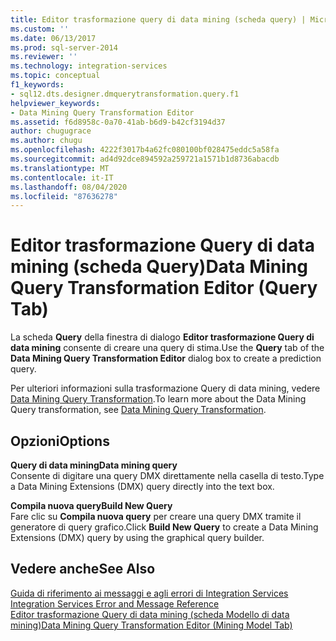 ```yaml
---
title: Editor trasformazione query di data mining (scheda query) | Microsoft Docs
ms.custom: ''
ms.date: 06/13/2017
ms.prod: sql-server-2014
ms.reviewer: ''
ms.technology: integration-services
ms.topic: conceptual
f1_keywords:
- sql12.dts.designer.dmquerytransformation.query.f1
helpviewer_keywords:
- Data Mining Query Transformation Editor
ms.assetid: f6d8958c-0a70-41ab-b6d9-b42cf3194d37
author: chugugrace
ms.author: chugu
ms.openlocfilehash: 4222f3017b4a62fc080100bf028475eddc5a58fa
ms.sourcegitcommit: ad4d92dce894592a259721a1571b1d8736abacdb
ms.translationtype: MT
ms.contentlocale: it-IT
ms.lasthandoff: 08/04/2020
ms.locfileid: "87636278"
---
```

# <a name="data-mining-query-transformation-editor-query-tab"></a><span data-ttu-id="f8ba4-102">Editor trasformazione Query di data mining (scheda Query)</span><span class="sxs-lookup"><span data-stu-id="f8ba4-102">Data Mining Query Transformation Editor (Query Tab)</span></span>
  <span data-ttu-id="f8ba4-103">La scheda **Query** della finestra di dialogo **Editor trasformazione Query di data mining** consente di creare una query di stima.</span><span class="sxs-lookup"><span data-stu-id="f8ba4-103">Use the **Query** tab of the **Data Mining Query Transformation Editor** dialog box to create a prediction query.</span></span>  
  
 <span data-ttu-id="f8ba4-104">Per ulteriori informazioni sulla trasformazione Query di data mining, vedere [Data Mining Query Transformation](data-flow/transformations/data-mining-query-transformation.md).</span><span class="sxs-lookup"><span data-stu-id="f8ba4-104">To learn more about the Data Mining Query transformation, see [Data Mining Query Transformation](data-flow/transformations/data-mining-query-transformation.md).</span></span>  
  
## <a name="options"></a><span data-ttu-id="f8ba4-105">Opzioni</span><span class="sxs-lookup"><span data-stu-id="f8ba4-105">Options</span></span>  
 <span data-ttu-id="f8ba4-106">**Query di data mining**</span><span class="sxs-lookup"><span data-stu-id="f8ba4-106">**Data mining query**</span></span>  
 <span data-ttu-id="f8ba4-107">Consente di digitare una query DMX direttamente nella casella di testo.</span><span class="sxs-lookup"><span data-stu-id="f8ba4-107">Type a Data Mining Extensions (DMX) query directly into the text box.</span></span>  
  
 <span data-ttu-id="f8ba4-108">**Compila nuova query**</span><span class="sxs-lookup"><span data-stu-id="f8ba4-108">**Build New Query**</span></span>  
 <span data-ttu-id="f8ba4-109">Fare clic su **Compila nuova query** per creare una query DMX tramite il generatore di query grafico.</span><span class="sxs-lookup"><span data-stu-id="f8ba4-109">Click **Build New Query** to create a Data Mining Extensions (DMX) query by using the graphical query builder.</span></span>  
  
## <a name="see-also"></a><span data-ttu-id="f8ba4-110">Vedere anche</span><span class="sxs-lookup"><span data-stu-id="f8ba4-110">See Also</span></span>  
 <span data-ttu-id="f8ba4-111">[Guida di riferimento ai messaggi e agli errori di Integration Services](../../2014/integration-services/integration-services-error-and-message-reference.md) </span><span class="sxs-lookup"><span data-stu-id="f8ba4-111">[Integration Services Error and Message Reference](../../2014/integration-services/integration-services-error-and-message-reference.md) </span></span>  
 [<span data-ttu-id="f8ba4-112">Editor trasformazione Query di data mining &#40;scheda Modello di data mining&#41;</span><span class="sxs-lookup"><span data-stu-id="f8ba4-112">Data Mining Query Transformation Editor &#40;Mining Model Tab&#41;</span></span>](../../2014/integration-services/data-mining-query-transformation-editor-mining-model-tab.md)  
  
  
